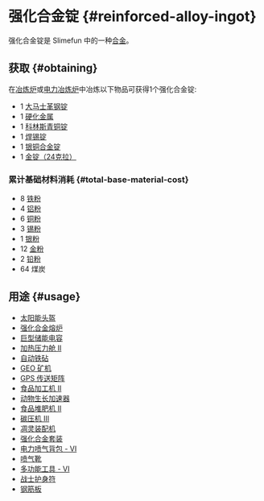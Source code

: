 # 强化合金锭 {#reinforced-alloy-ingot}

强化合金锭是 Slimefun 中的一种[合金](/Ingots#alloys)。

## 获取 {#obtaining}

在[冶炼炉](/Smeltery)或[电力冶炼炉](/Electric-Smeltery)中冶炼以下物品可获得1个强化合金锭:

* 1 [大马士革钢锭](/Damascus-Steel-Ingot)
* 1 [硬化金属](/Hardened-Metal)
* 1 [科林斯青铜锭](/Corinthian-Bronze-Ingot)
* 1 [焊锡锭](/Solder-Ingot)
* 1 [银铜合金锭](/Billon-Ingot)
* 1 [金锭（24克拉）](/Gold-Ingot#Gold-Ingot-24-Carat)

### 累计基础材料消耗 {#total-base-material-cost}

* 8 [铁粉](/Iron-Dust)
* 4 [铝粉](/Aluminum-Dust)
* 6 [铜粉](/Copper-Dust)
* 3 [锡粉](/Tin-Dust)
* 1 [银粉](/Silver-Dust)
* 12 [金粉](/Gold-Dust)
* 2 [铅粉](/Lead-Dust)
* 64 煤炭

## 用途 {#usage}

* [太阳能头盔](/Technical-Gadgets#solar-helmet)
* [强化合金熔炉](/Enhanced-Furnaces)
* [巨型储能电容](/Energy-Capacitors)
* [加热压力舱 II](/Heated-Pressure-Chamber)
* [自动铁砧](/Auto-Anvil)
* [GEO 矿机](/GEO-Miner)
* [GPS 传送矩阵](/GPS-Teleporter-Matrix)
* [食品加工机 II](/Food-Fabricator)
* [动物生长加速器](/Animal-Growth-Accelerator)
* [食品堆肥机 II](/Food-Composter)
* [碳压机 III](/Carbon-Press)
* [凋灵装配机](/Wither-Assembler)
* [强化合金套装](/Armor#reinforced-armor-set)
* [电力喷气背包 - VI](/Jetpacks)
* [喷气靴](/Jet-Boots)
* [多功能工具 - VI](/Multi-Tools)
* [战士护身符](/Talismans)
* [钢筋板](/Miscellaneous-Items)
